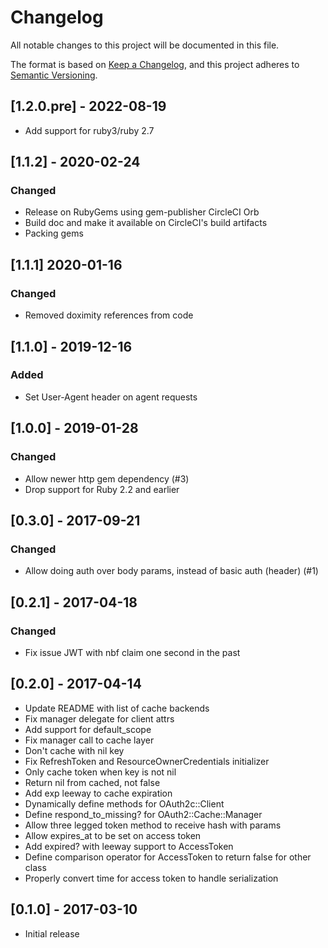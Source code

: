 # Changelog
All notable changes to this project will be documented in this file.

The format is based on [Keep a Changelog](https://keepachangelog.com/en/1.0.0/),
and this project adheres to [Semantic Versioning](https://semver.org/spec/v2.0.0.html).

## [1.2.0.pre] - 2022-08-19
- Add support for ruby3/ruby 2.7

## [1.1.2] - 2020-02-24
### Changed
- Release on RubyGems using gem-publisher CircleCI Orb
- Build doc and make it available on CircleCI's build artifacts
- Packing gems

## [1.1.1] 2020-01-16
### Changed
- Removed doximity references from code

## [1.1.0] - 2019-12-16
### Added
- Set User-Agent header on agent requests

## [1.0.0] - 2019-01-28
### Changed
- Allow newer http gem dependency (#3)
- Drop support for Ruby 2.2 and earlier

## [0.3.0] - 2017-09-21
### Changed
- Allow doing auth over body params, instead of basic auth (header) (#1)

## [0.2.1] - 2017-04-18
### Changed
- Fix issue JWT with nbf claim one second in the past

## [0.2.0] - 2017-04-14
- Update README with list of cache backends
- Fix manager delegate for client attrs
- Add support for default_scope
- Fix manager call to cache layer
- Don't cache with nil key
- Fix RefreshToken and ResourceOwnerCredentials initializer
- Only cache token when key is not nil
- Return nil from cached, not false
- Add exp leeway to cache expiration
- Dynamically define methods for OAuth2c::Client
- Define respond_to_missing? for OAuth2::Cache::Manager
- Allow three legged token method to receive hash with params
- Allow expires_at to be set on access token
- Add expired? with leeway support to AccessToken
- Define comparison operator for AccessToken to return false for other class
- Properly convert time for access token to handle serialization

## [0.1.0] - 2017-03-10
- Initial release
